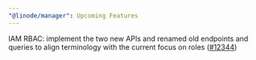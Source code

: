 ```yaml
---
"@linode/manager": Upcoming Features
---
```


IAM RBAC: implement the two new APIs and renamed old endpoints and queries to align terminology with the current focus on roles ([#12344](https://github.com/linode/manager/pull/12344))

